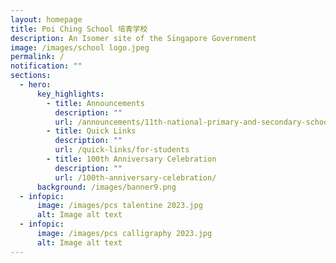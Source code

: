 ```yaml
---
layout: homepage
title: Poi Ching School 培青学校
description: An Isomer site of the Singapore Government
image: /images/school logo.jpeg
permalink: /
notification: ""
sections:
  - hero:
      key_highlights:
        - title: Announcements
          description: ""
          url: /announcements/11th-national-primary-and-secondary-schools-chinese-calligraphy-competition/
        - title: Quick Links
          description: ""
          url: /quick-links/for-students
        - title: 100th Anniversary Celebration
          description: ""
          url: /100th-anniversary-celebration/
      background: /images/banner9.png
  - infopic:
      image: /images/pcs talentine 2023.jpg
      alt: Image alt text
  - infopic:
      image: /images/pcs calligraphy 2023.jpg
      alt: Image alt text
---
```

